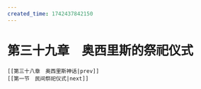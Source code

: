 ```yaml
---
created_time: 1742437842150
---
```

# 第三十九章　奥西里斯的祭祀仪式

```booknav
[[第三十八章　奥西里斯神话|prev]]
[[第一节　民间祭祀仪式|next]]
```